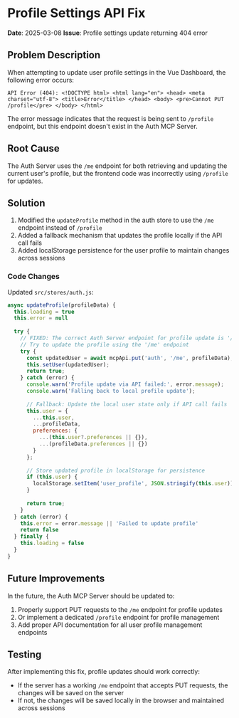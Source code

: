 # Profile Settings API Fix

**Date**: 2025-03-08
**Issue**: Profile settings update returning 404 error

## Problem Description

When attempting to update user profile settings in the Vue Dashboard, the following error occurs:

```
API Error (404): <!DOCTYPE html> <html lang="en"> <head> <meta charset="utf-8"> <title>Error</title> </head> <body> <pre>Cannot PUT /profile</pre> </body> </html>
```

The error message indicates that the request is being sent to `/profile` endpoint, but this endpoint doesn't exist in the Auth MCP Server.

## Root Cause

The Auth Server uses the `/me` endpoint for both retrieving and updating the current user's profile, but the frontend code was incorrectly using `/profile` for updates.

## Solution

1. Modified the `updateProfile` method in the auth store to use the `/me` endpoint instead of `/profile`
2. Added a fallback mechanism that updates the profile locally if the API call fails
3. Added localStorage persistence for the user profile to maintain changes across sessions

### Code Changes

Updated `src/stores/auth.js`:

```javascript
async updateProfile(profileData) {
  this.loading = true
  this.error = null
  
  try {
    // FIXED: The correct Auth Server endpoint for profile update is '/me' not '/profile'
    // Try to update the profile using the '/me' endpoint
    try {
      const updatedUser = await mcpApi.put('auth', '/me', profileData);
      this.setUser(updatedUser);
      return true;
    } catch (error) {
      console.warn('Profile update via API failed:', error.message);
      console.warn('Falling back to local profile update');
      
      // Fallback: Update the local user state only if API call fails
      this.user = {
        ...this.user,
        ...profileData,
        preferences: {
          ...(this.user?.preferences || {}),
          ...(profileData.preferences || {})
        }
      };
      
      // Store updated profile in localStorage for persistence
      if (this.user) {
        localStorage.setItem('user_profile', JSON.stringify(this.user));
      }
      
      return true;
    }
  } catch (error) {
    this.error = error.message || 'Failed to update profile'
    return false
  } finally {
    this.loading = false
  }
}
```

## Future Improvements

In the future, the Auth MCP Server should be updated to:

1. Properly support PUT requests to the `/me` endpoint for profile updates
2. Or implement a dedicated `/profile` endpoint for profile management
3. Add proper API documentation for all user profile management endpoints

## Testing

After implementing this fix, profile updates should work correctly:
- If the server has a working `/me` endpoint that accepts PUT requests, the changes will be saved on the server
- If not, the changes will be saved locally in the browser and maintained across sessions
